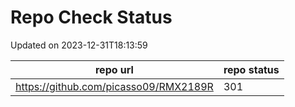 # Repo Check Status

Updated on 2023-12-31T18:13:59

| repo url | repo status |
| -------- | -------- | 
|  https://github.com/picasso09/RMX2189R |  301 |
